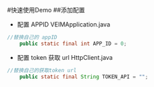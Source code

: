 #快速使用Demo
##添加配置
- 配置 APPID
VEIMApplication.java
```java
//替换自己的 appID
    public static final int APP_ID = 0;
```
- 配置 token 获取 url 
HttpClient.java
```java
//替换自己的获取token url
    public static final String TOKEN_API = "";
```